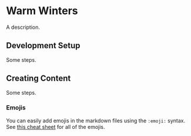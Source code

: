 # Warm Winters

A description.

## Development Setup

Some steps.

## Creating Content

Some steps.

### Emojis

You can easily add emojis in the markdown files using the `:emoji:` syntax. See [this cheat sheet](https://www.webpagefx.com/tools/emoji-cheat-sheet/) for all of the emojis.

